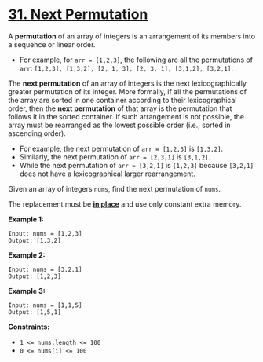 # [31. Next Permutation](https://leetcode.com/problems/next-permutation/description/)

A **permutation**  of an array of integers is an arrangement of its members into a sequence or linear order.

- For example, for `arr = [1,2,3]`, the following are all the permutations of `arr`: `[1,2,3], [1,3,2], [2, 1, 3], [2, 3, 1], [3,1,2], [3,2,1]`.

The **next permutation**  of an array of integers is the next lexicographically greater permutation of its integer. More formally, if all the permutations of the array are sorted in one container according to their lexicographical order, then the **next permutation**  of that array is the permutation that follows it in the sorted container. If such arrangement is not possible, the array must be rearranged as the lowest possible order (i.e., sorted in ascending order).

- For example, the next permutation of `arr = [1,2,3]` is `[1,3,2]`.
- Similarly, the next permutation of `arr = [2,3,1]` is `[3,1,2]`.
- While the next permutation of `arr = [3,2,1]` is `[1,2,3]` because `[3,2,1]` does not have a lexicographical larger rearrangement.

Given an array of integers `nums`, find the next permutation of `nums`.

The replacement must be **<a href="http://en.wikipedia.org/wiki/In-place_algorithm" target="_blank">in place</a>**  and use only constant extra memory.

**Example 1:** 

```
Input: nums = [1,2,3]
Output: [1,3,2]
```

**Example 2:** 

```
Input: nums = [3,2,1]
Output: [1,2,3]
```

**Example 3:** 

```
Input: nums = [1,1,5]
Output: [1,5,1]
```

**Constraints:** 

- `1 <= nums.length <= 100`
- `0 <= nums[i] <= 100`